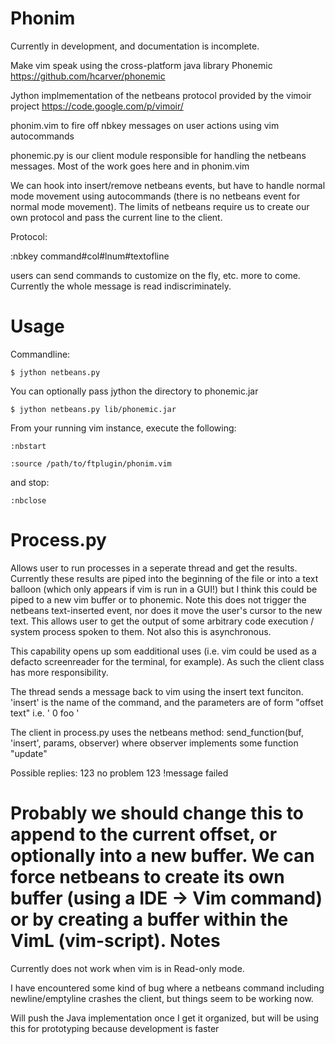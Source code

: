 

Phonim
=======

Currently in development, and documentation is incomplete.

Make vim speak using the cross-platform java library Phonemic https://github.com/hcarver/phonemic

Jython implmementation of the netbeans protocol provided by the vimoir project https://code.google.com/p/vimoir/

phonim.vim to fire off nbkey messages on user actions using vim autocommands

phonemic.py is our client module responsible for handling the netbeans messages. Most of the work goes here and in phonim.vim

We can hook into insert/remove netbeans events, but have to handle normal mode movement using autocommands (there is no netbeans event for normal mode movement). The limits of netbeans require us to create our own protocol and pass the current line to the client.


Protocol:

:nbkey command#col#lnum#textofline

users can send commands to customize on the fly, etc. more to come. Currently the whole message is read indiscriminately.


Usage
======

Commandline:

`$ jython netbeans.py`

You can optionally pass jython the directory to phonemic.jar

`$ jython netbeans.py lib/phonemic.jar`

From your running vim instance, execute the following:

`:nbstart`

`:source /path/to/ftplugin/phonim.vim`

and stop:

`:nbclose`

Process.py
==========
Allows user to run processes in a seperate thread and get the results. Currently these results are piped into the beginning of the file or into a text balloon (which only appears if vim is run in a GUI!) but I think this could be piped to a new vim buffer or to phonemic. Note this does not trigger the netbeans text-inserted event, nor does it move the user's cursor to the new text. This allows user to get the output of some arbitrary code execution / system process spoken to them. Not also this is asynchronous.
                                                                
This capability opens up som eadditional uses (i.e. vim could be used as a defacto screenreader for the terminal, for example). As such the client class has more responsibility.  

The thread sends a message back to vim using the insert text funciton. 'insert' is the name of the command, and the parameters are of form   "offset<int> <space> text<string>" i.e. ' 0 foo '

The client in process.py uses the netbeans method: send_function(buf, 'insert', params, observer)
where observer implements some function "update"

Possible replies:
123             no problem
123 !message    failed

Probably we should change this to append to the current offset, or optionally into a new buffer. We can force netbeans to create its own buffer (using a IDE -> Vim command) or by creating a buffer within the VimL (vim-script).
Notes
=====

Currently does not work when vim is in Read-only mode.

I have encountered some kind of bug where a netbeans command including newline/emptyline crashes the client, but things seem to be working now.

Will push the Java implementation once I get it organized, but will be using this for prototyping because development is faster
